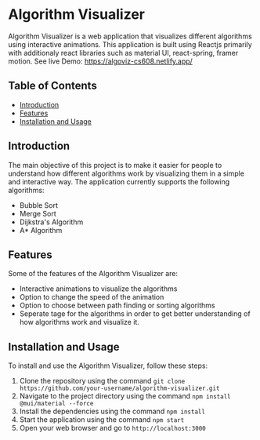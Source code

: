 # Algorithm Visualizer

Algorithm Visualizer is a web application that visualizes different algorithms using interactive animations. This application is built using Reactjs primarily with additionaly react libraries such as material UI, react-spring, framer motion.
See live Demo: https://algoviz-cs608.netlify.app/
## Table of Contents

- [Introduction](#introduction)
- [Features](#features)
- [Installation and Usage](#installation-and-usage)

## Introduction

The main objective of this project is to make it easier for people to understand how different algorithms work by visualizing them in a simple and interactive way. The application currently supports the following algorithms:

- Bubble Sort
- Merge Sort
- Dijkstra's Algorithm
- A* Algorithm


## Features

Some of the features of the Algorithm Visualizer are:

- Interactive animations to visualize the algorithms
- Option to change the speed of the animation
- Option to choose between path finding or sorting algorithms
- Seperate tage for the algorithms in order to get better understanding of how algorithms work and visualize it. 

## Installation and Usage

To install and use the Algorithm Visualizer, follow these steps:

1. Clone the repository using the command `git clone https://github.com/your-username/algorithm-visualizer.git`
2. Navigate to the project directory using the command `npm install @mui/material --force`
3. Install the dependencies using the command `npm install`
4. Start the application using the command `npm start`
5. Open your web browser and go to `http://localhost:3000`

